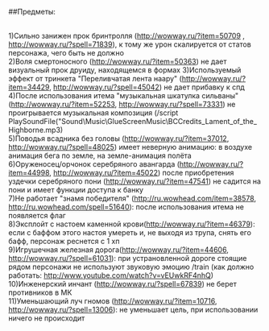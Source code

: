 ##Предметы:<br><br>

1)Сильно занижен прок бринтролля (http://wowway.ru/?item=50709 , http://wowway.ru/?spell=71839), к тому же урон скалируется от статов персонажа, чего быть не должно<br>
2)Воля смертоносного (http://wowway.ru/?item=50363) не дает визуальный прок друиду, находящемся в формах
3)Используемый эффект от тринкета "Переливчатая лента наару" (http://wowway.ru/?item=34429, http://wowway.ru/?spell=45042) не дает прибавку к спд <br>
4)После использования итема "музыкальная шкатулка сильваны" (http://wowway.ru/?item=52253, http://wowway.ru/?spell=73331) не проигрывается музыкальная композиция (/script PlaySoundFile("Sound\\Music\\GlueScreenMusic\\BCCredits_Lament_of_the_Highborne.mp3)<br>
5)Поводья всадника без головы (http://wowway.ru/?item=37012, http://wowway.ru/?spell=48025) имеет неверную анимацию: в воздухе анимация бега по земле, на земле-анимация полёта<br>
6)Оруженосец/орчонок серебряного авангарда (http://wowway.ru/?item=44998, http://wowway.ru/?item=45022) после приобретения уздечки серебряного пони (http://wowway.ru/?item=47541) не садится на пони и имеет функции доступа к банку<br>
7)Не работает "знамя победителя" (http://ru.wowhead.com/item=38578, http://ru.wowhead.com/spell=51640): после использования итема не появляется флаг<br>
8)Эксплойт с настоем каменной крови(http://wowway.ru/?item=46379): если с баффом этого настоя умереть и, не выходя из трупа, снять его бафф, персонаж реснется с 1 хп<br>
9)Игрушечная железная дорога(http://wowway.ru/?item=44606, http://wowway.ru/?spell=61031): при устрановленной дороге стоящие рядом персонажи не используют звуковую эмоцию /train (как должно работать: http://www.youtube.com/watch?v=vEUwkRF4nhQ)<br>
10)Инженерский инчант (http://wowway.ru/?spell=67839) не берет противников в МК<br>
11)Уменьшающий луч гномов (http://wowway.ru/?item=10716, http://wowway.ru/?spell=13006): не уменьшает цель, при использовании ничего не происходит<br>
